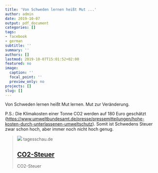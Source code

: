 ```yaml
---
title: 'Von Schweden lernen heißt Mut ...'
author: admin
date: 2019-10-07
output: pdf_document
categories: []
tags:
- facebook
- german
subtitle: ''
summary: ''
authors: []
lastmod: 2019-10-07T15:01:52+02:00
featured: no
image:
  caption: ''
  focal_point: ''
  preview_only: no
projects: []
slug: []
---
```

Von Schweden lernen heißt Mut lernen. Mut zur Veränderung.

P.S.: Die Klimakosten einer Tonne CO2 werden auf 180 Euro geschätzt (https://www.umweltbundesamt.de/presse/pressemitteilungen/hohe-kosten-durch-unterlassenen-umweltschutz). Somit ist Schwedens Steuer zwar schon hoch, aber immer noch nicht hoch genug.
> [![](http://www.tagesschau.de/multimedia/bilder/tagesschauapp104~_v-grossfrei16x9.jpg)](https://www.tagesschau.de/ausland/weltspiegel-schweden-cozwei-101.html)
> tagesschau.de
> ## [CO2-Steuer](https://www.tagesschau.de/ausland/weltspiegel-schweden-cozwei-101.html)
>
>CO2-Steuer

